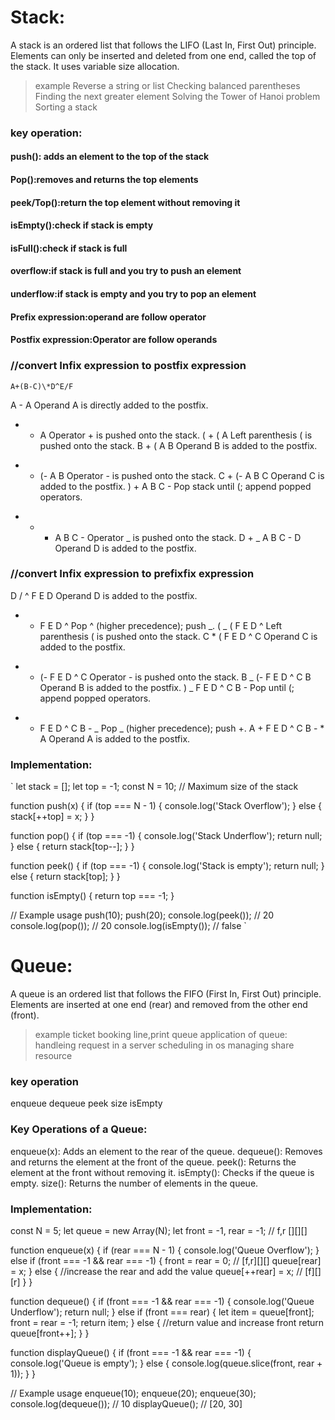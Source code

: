 # Stack:

A stack is an ordered list that follows the LIFO (Last In, First Out) principle. Elements can only be inserted and deleted from one end, called the top of the stack. It uses variable size allocation.

> example
> Reverse a string or list
> Checking balanced parentheses
> Finding the next greater element
> Solving the Tower of Hanoi problem
> Sorting a stack

### key operation:

#### push(): adds an element to the top of the stack

#### Pop():removes and returns the top elements

#### peek/Top():return the top element without removing it

#### isEmpty():check if stack is empty

#### isFull():check if stack is full

#### overflow:if stack is full and you try to push an element

#### underflow:if stack is empty and you try to pop an element

#### Prefix expression:operand are follow operator

#### Postfix expression:Operator are follow operands

### //convert Infix expression to postfix expression

`A+(B-C)\*D^E/F`

A - A Operand A is directly added to the postfix.

- - A Operator + is pushed onto the stack.
    ( + ( A Left parenthesis ( is pushed onto the stack.
    B + ( A B Operand B is added to the postfix.

* - (- A B Operator - is pushed onto the stack.
    C + (- A B C Operand C is added to the postfix.
    ) + A B C - Pop stack until (; append popped operators.

- - - A B C - Operator _ is pushed onto the stack.
      D + _ A B C - D Operand D is added to the postfix.

### //convert Infix expression to prefixfix expression

D / ^ F E D Operand D is added to the postfix.

- - F E D ^ Pop ^ (higher precedence); push _.
    ( _ ( F E D ^ Left parenthesis ( is pushed onto the stack.
    C \* ( F E D ^ C Operand C is added to the postfix.

* - (- F E D ^ C Operator - is pushed onto the stack.
    B _ (- F E D ^ C B Operand B is added to the postfix.
    ) _ F E D ^ C B - Pop until (; append popped operators.

- - F E D ^ C B - _ Pop _ (higher precedence); push +.
    A + F E D ^ C B - \* A Operand A is added to the postfix.

### Implementation:

`
let stack = [];
let top = -1;
const N = 10; // Maximum size of the stack

function push(x) {
if (top === N - 1) {
console.log('Stack Overflow');
} else {
stack[++top] = x;
}
}

function pop() {
if (top === -1) {
console.log('Stack Underflow');
return null;
} else {
return stack[top--];
}
}

function peek() {
if (top === -1) {
console.log('Stack is empty');
return null;
} else {
return stack[top];
}
}

function isEmpty() {
return top === -1;
}

// Example usage
push(10);
push(20);
console.log(peek()); // 20
console.log(pop()); // 20
console.log(isEmpty()); // false
`

# Queue:

A queue is an ordered list that follows the FIFO (First In, First Out) principle. Elements are inserted at one end (rear) and removed from the other end (front).

> example
> ticket booking line,print queue
> application of queue:
> handleing request in a server
> scheduling in os
> managing share resource

### key operation

enqueue
dequeue
peek
size
isEmpty

### Key Operations of a Queue:

enqueue(x): Adds an element to the rear of the queue.
dequeue(): Removes and returns the element at the front of the queue.
peek(): Returns the element at the front without removing it.
isEmpty(): Checks if the queue is empty.
size(): Returns the number of elements in the queue.

### Implementation:

const N = 5;
let queue = new Array(N);
let front = -1, rear = -1; // f,r [][][]

function enqueue(x) {
if (rear === N - 1) {
console.log('Queue Overflow');
} else if (front === -1 && rear === -1) {
front = rear = 0; // [f,r][][]
queue[rear] = x;
} else {
//increase the rear and add the value
queue[++rear] = x; // [f][][r]
}
}

function dequeue() {
if (front === -1 && rear === -1) {
console.log('Queue Underflow');
return null;
} else if (front === rear) {
let item = queue[front];
front = rear = -1;
return item;
} else {
//return value and increase front
return queue[front++];
}
}

function displayQueue() {
if (front === -1 && rear === -1) {
console.log('Queue is empty');
} else {
console.log(queue.slice(front, rear + 1));
}
}

// Example usage
enqueue(10);
enqueue(20);
enqueue(30);
console.log(dequeue()); // 10
displayQueue(); // [20, 30]
